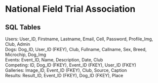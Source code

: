 # National Field Trial Association

## SQL Tables
Users: User_ID, Firstname, Lastname, Email, Cell, Password, Profile_Img, Club, Admin<br/>
Dogs: Dog_ID, User_ID (FKEY), Club, Fullname, Callname, Sex, Breed, Microchip, Dog_Img<br/>
Events: Event_ID, Name, Description, Date, Club<br/>
Competing: ID, Dog_ID (FKEY), Event_ID (FKEY), User_ID (FKEY)<br/>
Galleries: Image_ID, Event_ID (FKEY), Club, Source, Caption<br/>
Results: Result_ID, Event_ID (FKEY), Dog_ID (FKEY), Place<br/>
